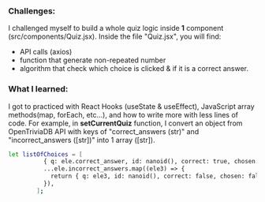 ### Challenges:
I challenged myself to build a whole quiz logic inside **1** component (src/components/Quiz.jsx). 
Inside the file "Quiz.jsx", you will find:
- API calls (axios)
- function that generate non-repeated number
- algorithm that check which choice is clicked & if it is a correct answer.

### What I learned:
I got to practiced with React Hooks (useState & useEffect), JavaScript array methods(map, forEach, etc...), and how to write more with less lines of code. For example, in **setCurrentQuiz** function, I convert an object from OpenTriviaDB API with keys of "correct_answers (str)" and "incorrect_answers ([str])" into 1 array ([str]).
```bash
let listOfChoices = [
          { q: ele.correct_answer, id: nanoid(), correct: true, chosen: false },
          ...ele.incorrect_answers.map((ele3) => {
            return { q: ele3, id: nanoid(), correct: false, chosen: false };
          }),
        ];
 ```



